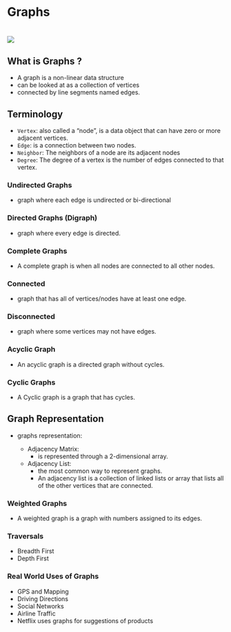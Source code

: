 
 # Graphs
# ![](http://www.mathcs.emory.edu/~cheung/Courses/171/Syllabus/11-Graph/FIGS/Graphs/graph12c.gif)
## What is Graphs ?
- A graph is a non-linear data structure
- can be looked at as a collection of vertices
- connected by line segments named edges.
## Terminology
- `Vertex`: also called a “node”, is a data object that can have zero or more adjacent vertices.
- `Edge`: is a connection between two nodes.
- `Neighbor`: The neighbors of a node are its adjacent nodes
- `Degree`: The degree of a vertex is the number of edges connected to that vertex.
### Undirected Graphs
- graph where each edge is undirected or bi-directional

### Directed Graphs (Digraph)
- graph where every edge is directed.

### Complete Graphs
- A complete graph is when all nodes are connected to all other nodes.

### Connected
- graph that has all of vertices/nodes have at least one edge.

### Disconnected
- graph where some vertices may not have edges.

### Acyclic Graph
- An acyclic graph is a directed graph without cycles.

### Cyclic Graphs
- A Cyclic graph is a graph that has cycles.

## Graph Representation
- graphs representation:

  - Adjacency Matrix:
    -  is represented through a 2-dimensional array.
  - Adjacency List:
    - the most common way to represent graphs.
    - An adjacency list is a collection of linked lists or array that lists all of the other vertices that are connected.
### Weighted Graphs
- A weighted graph is a graph with numbers assigned to its edges.

### Traversals
- Breadth First
- Depth First
### Real World Uses of Graphs
- GPS and Mapping
- Driving Directions
- Social Networks
- Airline Traffic
- Netflix uses graphs for suggestions of products

